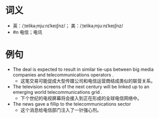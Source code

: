 # 词义
- 英：/ˌtelikəˌmjuːnɪˈkeɪʃnz/； 美：/ˌtelikəˌmjuːnɪˈkeɪʃnz/
- #n 电信；电讯
# 例句
- The deal is expected to result in similar tie-ups between big media companies and telecommunications operators .
	- 这笔交易可能促成大型传媒公司和电信运营商结成类似的联营关系。
- The television screens of the next century will be linked up to an emerging world telecommunications grid .
	- 下个世纪的电视屏幕将会接入到正在形成的全球电信网络中。
- The news gave a fillip to the telecommunications sector
	- 这个消息给电信部门注入了一针强心剂。
